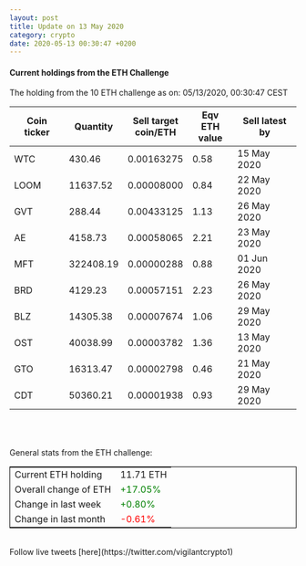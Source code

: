 ```yaml
---
layout: post
title: Update on 13 May 2020
category: crypto
date: 2020-05-13 00:30:47 +0200
---
```




#### Current holdings from the ETH Challenge

The holding from the 10 ETH challenge as on: 05/13/2020, 00:30:47 CEST

|Coin ticker|Quantity|Sell target<br>coin/ETH|Eqv ETH<br>value|Sell latest by|
|-----------|--------|-----------|-----------|--------------|
WTC|430.46|  0.00163275|0.58|15 May 2020|
LOOM|11637.52|  0.00008000|0.84|22 May 2020|
GVT|288.44|  0.00433125|1.13|26 May 2020|
AE|4158.73|  0.00058065|2.21|23 May 2020|
MFT|322408.19|  0.00000288|0.88|01 Jun 2020|
BRD|4129.23|  0.00057151|2.23|26 May 2020|
BLZ|14305.38|  0.00007674|1.06|29 May 2020|
OST|40038.99|  0.00003782|1.36|13 May 2020|
GTO|16313.47|  0.00002798|0.46|21 May 2020|
CDT|50360.21|  0.00001938|0.93|29 May 2020|

<br>
<br>
<br>
General stats from the ETH challenge:

<table style="border:1px solid black;margin-left:auto;margin-right:auto;">
	<tbody>
	<tr>
		<td>Current ETH holding</td>
		<td>     11.71 ETH</td>
	</tr>
	<tr>
		<td>Overall change of ETH</td>
		<td><font color="green">+17.05%</font></td>
	</tr>
	<tr>
		<td>Change in last week</td>
		<td><font color="green">+0.80%</font></td>
	</tr>
	<tr>
		<td>Change in last month</td>
		<td><font color="red">-0.61%</font></td>
	</tr>
	</tbody>
</table>

<br>
Follow live tweets [here](https://twitter.com/vigilantcrypto1)
<br>
<br>